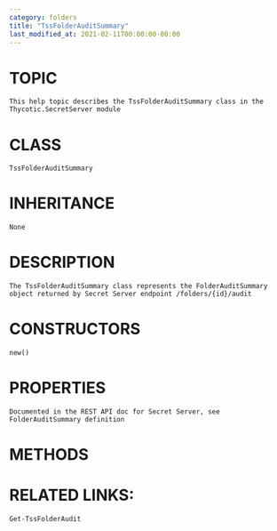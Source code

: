 ```yaml
---
category: folders
title: "TssFolderAuditSummary"
last_modified_at: 2021-02-11T00:00:00-00:00
---
```


# TOPIC
    This help topic describes the TssFolderAuditSummary class in the Thycotic.SecretServer module

# CLASS
    TssFolderAuditSummary

# INHERITANCE
    None

# DESCRIPTION
    The TssFolderAuditSummary class represents the FolderAuditSummary object returned by Secret Server endpoint /folders/{id}/audit

# CONSTRUCTORS
    new()

# PROPERTIES
    Documented in the REST API doc for Secret Server, see FolderAuditSummary definition

# METHODS

# RELATED LINKS:
    Get-TssFolderAudit